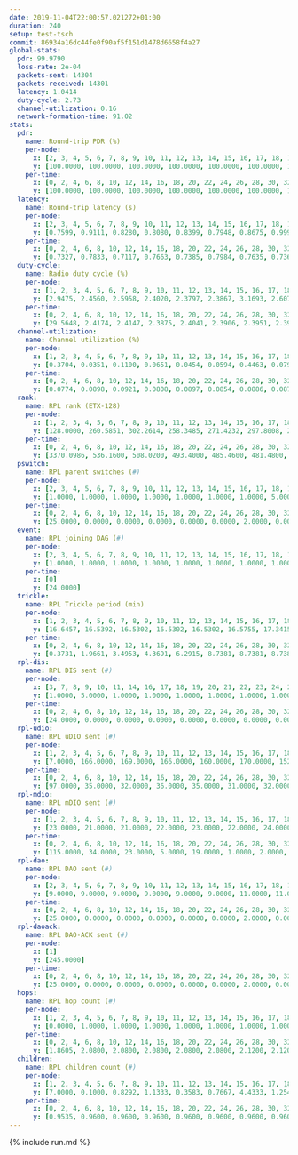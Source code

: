 ```yaml
---
date: 2019-11-04T22:00:57.021272+01:00
duration: 240
setup: test-tsch
commit: 86934a16dc44fe0f90af5f151d1478d6658f4a27
global-stats:
  pdr: 99.9790
  loss-rate: 2e-04
  packets-sent: 14304
  packets-received: 14301
  latency: 1.0414
  duty-cycle: 2.73
  channel-utilization: 0.16
  network-formation-time: 91.02
stats:
  pdr:
    name: Round-trip PDR (%)
    per-node:
      x: [2, 3, 4, 5, 6, 7, 8, 9, 10, 11, 12, 13, 14, 15, 16, 17, 18, 19, 20, 21, 22, 23, 24, 25]
      y: [100.0000, 100.0000, 100.0000, 100.0000, 100.0000, 100.0000, 100.0000, 100.0000, 100.0000, 100.0000, 100.0000, 100.0000, 99.8273, 100.0000, 100.0000, 100.0000, 99.8276, 100.0000, 99.8311, 100.0000, 100.0000, 100.0000, 100.0000, 100.0000]
    per-time:
      x: [0, 2, 4, 6, 8, 10, 12, 14, 16, 18, 20, 22, 24, 26, 28, 30, 32, 34, 36, 38, 40, 42, 44, 46, 48, 50, 52, 54, 56, 58, 60, 62, 64, 66, 68, 70, 72, 74, 76, 78, 80, 82, 84, 86, 88, 90, 92, 94, 96, 98, 100, 102, 104, 106, 108, 110, 112, 114, 116, 118, 120, 122, 124, 126, 128, 130, 132, 134, 136, 138, 140, 142, 144, 146, 148, 150, 152, 154, 156, 158, 160, 162, 164, 166, 168, 170, 172, 174, 176, 178, 180, 182, 184, 186, 188, 190, 192, 194, 196, 198, 200, 202, 204, 206, 208, 210, 212, 214, 216, 218, 220, 222, 224, 226, 228, 230, 232, 234, 236, 238]
      y: [100.0000, 100.0000, 100.0000, 100.0000, 100.0000, 100.0000, 100.0000, 99.1667, 100.0000, 100.0000, 100.0000, 100.0000, 100.0000, 100.0000, 100.0000, 100.0000, 100.0000, 100.0000, 100.0000, 100.0000, 100.0000, 100.0000, 100.0000, 100.0000, 100.0000, 100.0000, 100.0000, 100.0000, 100.0000, 100.0000, 100.0000, 100.0000, 100.0000, 100.0000, 100.0000, 100.0000, 100.0000, 100.0000, 100.0000, 100.0000, 100.0000, 100.0000, 100.0000, 100.0000, 100.0000, 100.0000, 100.0000, 100.0000, 100.0000, 100.0000, 100.0000, 100.0000, 100.0000, 100.0000, 100.0000, 100.0000, 100.0000, 100.0000, 100.0000, 100.0000, 100.0000, 100.0000, 100.0000, 100.0000, 100.0000, 100.0000, 100.0000, 100.0000, 100.0000, 100.0000, 100.0000, 100.0000, 100.0000, 100.0000, 100.0000, 100.0000, 100.0000, 99.1667, 100.0000, 100.0000, 100.0000, 100.0000, 100.0000, 99.1667, 100.0000, 100.0000, 100.0000, 100.0000, 100.0000, 100.0000, 100.0000, 100.0000, 100.0000, 100.0000, 100.0000, 100.0000, 100.0000, 100.0000, 100.0000, 100.0000, 100.0000, 100.0000, 100.0000, 100.0000, 100.0000, 100.0000, 100.0000, 100.0000, 100.0000, 100.0000, 100.0000, 100.0000, 100.0000, 100.0000, 100.0000, 100.0000, 100.0000, 100.0000, 100.0000, 100.0000]
  latency:
    name: Round-trip latency (s)
    per-node:
      x: [2, 3, 4, 5, 6, 7, 8, 9, 10, 11, 12, 13, 14, 15, 16, 17, 18, 19, 20, 21, 22, 23, 24, 25]
      y: [0.7599, 0.9111, 0.8280, 0.8080, 0.8399, 0.7948, 0.8675, 0.9993, 0.9383, 0.9529, 0.9293, 0.9805, 1.0283, 0.9716, 1.0411, 1.0198, 1.1373, 1.2293, 1.1589, 1.2492, 1.3000, 1.4058, 1.3569, 1.4517]
    per-time:
      x: [0, 2, 4, 6, 8, 10, 12, 14, 16, 18, 20, 22, 24, 26, 28, 30, 32, 34, 36, 38, 40, 42, 44, 46, 48, 50, 52, 54, 56, 58, 60, 62, 64, 66, 68, 70, 72, 74, 76, 78, 80, 82, 84, 86, 88, 90, 92, 94, 96, 98, 100, 102, 104, 106, 108, 110, 112, 114, 116, 118, 120, 122, 124, 126, 128, 130, 132, 134, 136, 138, 140, 142, 144, 146, 148, 150, 152, 154, 156, 158, 160, 162, 164, 166, 168, 170, 172, 174, 176, 178, 180, 182, 184, 186, 188, 190, 192, 194, 196, 198, 200, 202, 204, 206, 208, 210, 212, 214, 216, 218, 220, 222, 224, 226, 228, 230, 232, 234, 236, 238]
      y: [0.7327, 0.7833, 0.7117, 0.7663, 0.7385, 0.7984, 0.7635, 0.7369, 0.6394, 0.6599, 0.6048, 0.6965, 0.6170, 0.6104, 0.6513, 0.6299, 0.6012, 0.5761, 0.6128, 0.5911, 0.6491, 0.5653, 0.6040, 0.5693, 0.6482, 0.6454, 0.5931, 0.6444, 0.6332, 0.6225, 0.6152, 0.5865, 0.5866, 0.5915, 0.5484, 0.6213, 0.6952, 0.6590, 0.6105, 0.5932, 0.6154, 0.5866, 0.6035, 0.6361, 0.6834, 0.5953, 0.5814, 0.6752, 0.6710, 0.7335, 0.6992, 0.6510, 0.6520, 0.8311, 0.8756, 0.8322, 0.6757, 0.7117, 0.6202, 1.0316, 1.1908, 0.9162, 0.8912, 0.8055, 0.6812, 1.0304, 1.5063, 1.3804, 1.0899, 0.9827, 0.9496, 1.1045, 1.4836, 1.5087, 1.4504, 1.3007, 1.0675, 1.1096, 1.5257, 1.5178, 1.5275, 1.4906, 1.4970, 1.3970, 1.5476, 1.5961, 1.6068, 1.6010, 1.5868, 1.5602, 1.5693, 1.5483, 1.5502, 1.5341, 1.5377, 1.4556, 1.5237, 1.4978, 1.5632, 1.5281, 1.5475, 1.5982, 1.5235, 1.5183, 1.5444, 1.5132, 1.5504, 1.5779, 1.5331, 1.5686, 1.5618, 1.6011, 1.5542, 1.6142, 1.5661, 1.5731, 1.6517, 1.6327, 1.6299, 1.5471]
  duty-cycle:
    name: Radio duty cycle (%)
    per-node:
      x: [1, 2, 3, 4, 5, 6, 7, 8, 9, 10, 11, 12, 13, 14, 15, 16, 17, 18, 19, 20, 21, 22, 23, 24, 25]
      y: [2.9475, 2.4560, 2.5958, 2.4020, 2.3797, 2.3867, 3.1693, 2.6079, 2.4902, 2.4347, 2.4986, 2.4011, 2.7334, 2.5294, 2.8156, 2.6048, 2.5497, 2.6523, 2.6683, 2.7008, 2.7428, 2.6980, 2.8050, 2.6454, 2.6492]
    per-time:
      x: [0, 2, 4, 6, 8, 10, 12, 14, 16, 18, 20, 22, 24, 26, 28, 30, 32, 34, 36, 38, 40, 42, 44, 46, 48, 50, 52, 54, 56, 58, 60, 62, 64, 66, 68, 70, 72, 74, 76, 78, 80, 82, 84, 86, 88, 90, 92, 94, 96, 98, 100, 102, 104, 106, 108, 110, 112, 114, 116, 118, 120, 122, 124, 126, 128, 130, 132, 134, 136, 138, 140, 142, 144, 146, 148, 150, 152, 154, 156, 158, 160, 162, 164, 166, 168, 170, 172, 174, 176, 178, 180, 182, 184, 186, 188, 190, 192, 194, 196, 198, 200, 202, 204, 206, 208, 210, 212, 214, 216, 218, 220, 222, 224, 226, 228, 230, 232, 234, 236, 238]
      y: [29.5648, 2.4174, 2.4147, 2.3875, 2.4041, 2.3906, 2.3951, 2.3961, 2.4150, 2.3872, 2.3809, 2.3804, 2.3957, 2.3936, 2.4162, 2.3968, 2.3855, 2.3826, 2.3764, 2.3863, 2.3845, 2.3950, 2.3696, 2.3995, 2.3780, 2.4003, 2.3996, 2.3849, 2.3983, 2.3965, 2.3829, 2.3924, 2.3969, 2.3839, 2.3920, 2.3864, 2.3861, 2.3910, 2.3938, 2.3921, 2.3832, 2.3959, 2.3724, 2.3953, 2.3801, 2.3930, 2.3790, 2.3857, 2.3781, 2.3781, 2.4095, 2.3935, 2.3768, 2.3833, 2.3991, 2.3886, 2.4098, 2.3988, 2.3952, 2.3765, 2.3849, 2.3726, 2.3861, 2.3790, 2.3723, 2.3888, 2.3900, 2.3848, 2.3835, 2.3867, 3.2890, 3.1456, 3.0042, 3.0169, 2.3870, 2.3762, 2.3867, 2.3835, 2.3872, 2.3828, 2.3876, 2.3794, 2.3939, 2.3974, 2.3787, 2.4089, 2.3972, 2.3960, 2.3940, 2.3977, 2.3927, 2.3852, 2.3924, 2.3936, 2.3826, 2.3868, 2.3809, 2.3869, 2.3867, 2.3985, 2.3834, 2.3963, 2.3902, 2.3824, 2.3857, 2.3806, 2.3900, 2.3887, 2.3835, 2.3788, 2.3792, 2.3920, 2.3870, 2.3958, 2.3997, 2.3824, 2.3763, 2.4046, 2.3958, 2.3840]
  channel-utilization:
    name: Channel utilization (%)
    per-node:
      x: [1, 2, 3, 4, 5, 6, 7, 8, 9, 10, 11, 12, 13, 14, 15, 16, 17, 18, 19, 20, 21, 22, 23, 24, 25]
      y: [0.3704, 0.0351, 0.1100, 0.0651, 0.0454, 0.0594, 0.4463, 0.0799, 0.0319, 0.0333, 0.0341, 0.0379, 0.1294, 0.0320, 0.1767, 0.0599, 0.0398, 0.0757, 0.0383, 0.0588, 0.0484, 0.0430, 0.0322, 0.0304, 0.0344]
    per-time:
      x: [0, 2, 4, 6, 8, 10, 12, 14, 16, 18, 20, 22, 24, 26, 28, 30, 32, 34, 36, 38, 40, 42, 44, 46, 48, 50, 52, 54, 56, 58, 60, 62, 64, 66, 68, 70, 72, 74, 76, 78, 80, 82, 84, 86, 88, 90, 92, 94, 96, 98, 100, 102, 104, 106, 108, 110, 112, 114, 116, 118, 120, 122, 124, 126, 128, 130, 132, 134, 136, 138, 140, 142, 144, 146, 148, 150, 152, 154, 156, 158, 160, 162, 164, 166, 168, 170, 172, 174, 176, 178, 180, 182, 184, 186, 188, 190, 192, 194, 196, 198, 200, 202, 204, 206, 208, 210, 212, 214, 216, 218, 220, 222, 224, 226, 228, 230, 232, 234, 236, 238]
      y: [0.0774, 0.0898, 0.0921, 0.0808, 0.0897, 0.0854, 0.0886, 0.0875, 0.0944, 0.0826, 0.0810, 0.0789, 0.0870, 0.0831, 0.0950, 0.0891, 0.0778, 0.0788, 0.0769, 0.0808, 0.0838, 0.0854, 0.0730, 0.0861, 0.0801, 0.0855, 0.0862, 0.0808, 0.0893, 0.0879, 0.0811, 0.0810, 0.0864, 0.0793, 0.0814, 0.0816, 0.0827, 0.0841, 0.0867, 0.0834, 0.0803, 0.0852, 0.0733, 0.0848, 0.0773, 0.0843, 0.0790, 0.0811, 0.0777, 0.0765, 0.0902, 0.0826, 0.0772, 0.0796, 0.0894, 0.0822, 0.0930, 0.0859, 0.0829, 0.0770, 0.0807, 0.0760, 0.0817, 0.0779, 0.0758, 0.0829, 0.0823, 0.0787, 0.0785, 0.0820, 0.5182, 0.4252, 0.3657, 0.3917, 0.0803, 0.0748, 0.0822, 0.0782, 0.0820, 0.0798, 0.0813, 0.0782, 0.0854, 0.0876, 0.0772, 0.0911, 0.0869, 0.0848, 0.0868, 0.0859, 0.0847, 0.0817, 0.0837, 0.0846, 0.0804, 0.0799, 0.0777, 0.0829, 0.0823, 0.0885, 0.0796, 0.0855, 0.0831, 0.0772, 0.0796, 0.0793, 0.0836, 0.0839, 0.0815, 0.0785, 0.0792, 0.0841, 0.0814, 0.0872, 0.0884, 0.0814, 0.0772, 0.0922, 0.0866, 0.0808]
  rank:
    name: RPL rank (ETX-128)
    per-node:
      x: [1, 2, 3, 4, 5, 6, 7, 8, 9, 10, 11, 12, 13, 14, 15, 16, 17, 18, 19, 20, 21, 22, 23, 24, 25]
      y: [128.0000, 260.5851, 302.2614, 258.3485, 271.4232, 297.8008, 288.9190, 322.4523, 434.7551, 425.6653, 412.9585, 422.3045, 431.1984, 489.5878, 429.7521, 463.6064, 435.0950, 561.4798, 835.5122, 840.6502, 576.6446, 867.8347, 702.8952, 702.0980, 709.5223]
    per-time:
      x: [0, 2, 4, 6, 8, 10, 12, 14, 16, 18, 20, 22, 24, 26, 28, 30, 32, 34, 36, 38, 40, 42, 44, 46, 48, 50, 52, 54, 56, 58, 60, 62, 64, 66, 68, 70, 72, 74, 76, 78, 80, 82, 84, 86, 88, 90, 92, 94, 96, 98, 100, 102, 104, 106, 108, 110, 112, 114, 116, 118, 120, 122, 124, 126, 128, 130, 132, 134, 136, 138, 140, 142, 144, 146, 148, 150, 152, 154, 156, 158, 160, 162, 164, 166, 168, 170, 172, 174, 176, 178, 180, 182, 184, 186, 188, 190, 192, 194, 196, 198, 200, 202, 204, 206, 208, 210, 212, 214, 216, 218, 220, 222, 224, 226, 228, 230, 232, 234, 236, 238]
      y: [3370.0986, 536.1600, 508.0200, 493.4000, 485.4600, 481.4800, 480.2500, 458.3400, 460.7059, 459.4400, 461.5400, 463.5400, 464.3137, 455.3269, 453.3000, 456.1373, 445.8800, 441.5000, 440.0000, 437.6800, 439.5200, 439.9020, 439.4000, 436.7800, 437.1800, 438.4400, 435.0400, 438.8600, 447.6471, 448.7308, 443.2600, 439.9000, 441.5400, 437.3922, 429.8600, 431.1000, 429.6600, 438.7451, 436.4000, 435.4118, 431.2600, 430.4800, 432.3725, 428.0800, 431.1346, 428.6600, 429.1000, 429.4200, 430.0400, 427.6400, 428.3137, 432.1600, 430.4400, 429.9000, 428.0200, 431.5490, 427.3654, 431.6078, 425.3000, 425.1200, 425.1600, 423.5600, 423.5200, 422.5000, 422.1600, 426.1154, 430.8800, 433.1600, 434.6800, 435.5600, 426.7091, 313.1797, 297.8675, 304.6512, 437.7600, 438.7600, 437.7308, 440.8800, 449.9020, 447.0392, 443.0200, 438.9600, 446.4906, 449.3462, 455.4400, 448.3774, 443.3000, 443.0800, 447.1698, 449.0000, 440.2157, 434.6200, 435.5192, 438.7200, 438.5200, 432.3000, 433.9800, 435.8077, 435.3000, 438.3725, 438.0784, 449.0755, 434.4800, 432.5600, 432.1600, 429.8800, 442.2115, 436.8824, 434.0196, 431.7000, 430.9400, 435.8627, 433.6000, 430.9600, 460.4528, 451.9038, 447.3400, 447.5000, 436.5600, 434.6800]
  pswitch:
    name: RPL parent switches (#)
    per-node:
      x: [2, 3, 4, 5, 6, 7, 8, 9, 10, 11, 12, 13, 14, 15, 16, 17, 18, 19, 20, 21, 22, 23, 24, 25]
      y: [1.0000, 1.0000, 1.0000, 1.0000, 1.0000, 1.0000, 1.0000, 5.0000, 5.0000, 1.0000, 3.0000, 7.0000, 5.0000, 2.0000, 9.0000, 2.0000, 8.0000, 6.0000, 3.0000, 3.0000, 2.0000, 9.0000, 6.0000, 8.0000]
    per-time:
      x: [0, 2, 4, 6, 8, 10, 12, 14, 16, 18, 20, 22, 24, 26, 28, 30, 32, 34, 36, 38, 40, 42, 44, 46, 48, 50, 52, 54, 56, 58, 60, 62, 64, 66, 68, 70, 72, 74, 76, 78, 80, 82, 84, 86, 88, 90, 92, 94, 96, 98, 100, 102, 104, 106, 108, 110, 112, 114, 116, 118, 120, 122, 124, 126, 128, 130, 132, 134, 136, 138, 140, 142, 144, 146, 148, 150, 152, 154, 156, 158, 160, 162, 164, 166, 168, 170, 172, 174, 176, 178, 180, 182, 184, 186, 188, 190, 192, 194, 196, 198, 200, 202, 204, 206, 208, 210, 212, 214, 216, 218, 220, 222, 224, 226, 228, 230]
      y: [25.0000, 0.0000, 0.0000, 0.0000, 0.0000, 0.0000, 2.0000, 0.0000, 1.0000, 0.0000, 0.0000, 0.0000, 1.0000, 2.0000, 0.0000, 1.0000, 0.0000, 0.0000, 0.0000, 0.0000, 0.0000, 1.0000, 0.0000, 0.0000, 0.0000, 0.0000, 0.0000, 0.0000, 1.0000, 2.0000, 0.0000, 0.0000, 0.0000, 1.0000, 0.0000, 0.0000, 0.0000, 1.0000, 0.0000, 1.0000, 0.0000, 0.0000, 1.0000, 0.0000, 2.0000, 0.0000, 0.0000, 0.0000, 0.0000, 0.0000, 1.0000, 0.0000, 0.0000, 0.0000, 0.0000, 1.0000, 2.0000, 1.0000, 0.0000, 0.0000, 0.0000, 0.0000, 0.0000, 0.0000, 0.0000, 2.0000, 0.0000, 0.0000, 0.0000, 0.0000, 0.0000, 1.0000, 3.0000, 1.0000, 0.0000, 0.0000, 2.0000, 0.0000, 1.0000, 1.0000, 0.0000, 0.0000, 3.0000, 2.0000, 0.0000, 3.0000, 0.0000, 0.0000, 3.0000, 2.0000, 1.0000, 0.0000, 2.0000, 0.0000, 0.0000, 0.0000, 0.0000, 2.0000, 0.0000, 1.0000, 1.0000, 3.0000, 0.0000, 0.0000, 0.0000, 0.0000, 2.0000, 1.0000, 1.0000, 0.0000, 0.0000, 1.0000, 0.0000, 0.0000, 3.0000, 2.0000]
  event:
    name: RPL joining DAG (#)
    per-node:
      x: [2, 3, 4, 5, 6, 7, 8, 9, 10, 11, 12, 13, 14, 15, 16, 17, 18, 19, 20, 21, 22, 23, 24, 25]
      y: [1.0000, 1.0000, 1.0000, 1.0000, 1.0000, 1.0000, 1.0000, 1.0000, 1.0000, 1.0000, 1.0000, 1.0000, 1.0000, 1.0000, 1.0000, 1.0000, 1.0000, 1.0000, 1.0000, 1.0000, 1.0000, 1.0000, 1.0000, 1.0000]
    per-time:
      x: [0]
      y: [24.0000]
  trickle:
    name: RPL Trickle period (min)
    per-node:
      x: [1, 2, 3, 4, 5, 6, 7, 8, 9, 10, 11, 12, 13, 14, 15, 16, 17, 18, 19, 20, 21, 22, 23, 24, 25]
      y: [16.6457, 16.5392, 16.5302, 16.5302, 16.5302, 16.5755, 17.3415, 16.5392, 16.4760, 16.5545, 16.5296, 16.5380, 16.5465, 16.5094, 16.4974, 16.5534, 16.5341, 16.5145, 16.5416, 16.5301, 16.5803, 16.5262, 16.5657, 16.6091, 16.5985]
    per-time:
      x: [0, 2, 4, 6, 8, 10, 12, 14, 16, 18, 20, 22, 24, 26, 28, 30, 32, 34, 36, 38, 40, 42, 44, 46, 48, 50, 52, 54, 56, 58, 60, 62, 64, 66, 68, 70, 72, 74, 76, 78, 80, 82, 84, 86, 88, 90, 92, 94, 96, 98, 100, 102, 104, 106, 108, 110, 112, 114, 116, 118, 120, 122, 124, 126, 128, 130, 132, 134, 136, 138, 140, 142, 144, 146, 148, 150, 152, 154, 156, 158, 160, 162, 164, 166, 168, 170, 172, 174, 176, 178, 180, 182, 184, 186, 188, 190, 192, 194, 196, 198, 200, 202, 204, 206, 208, 210, 212, 214, 216, 218, 220, 222, 224, 226, 228, 230, 232, 234, 236, 238]
      y: [0.3731, 1.9661, 3.4953, 4.3691, 6.2915, 8.7381, 8.7381, 8.7381, 9.0808, 17.3015, 17.4763, 17.4763, 17.4763, 17.4763, 17.4763, 17.4763, 17.4763, 17.4763, 17.4763, 17.4763, 17.4763, 17.4763, 17.4763, 17.4763, 17.4763, 17.4763, 17.4763, 17.4763, 17.4763, 17.4763, 17.4763, 17.4763, 17.4763, 17.4763, 17.4763, 17.4763, 17.4763, 17.4763, 17.4763, 17.4763, 17.4763, 17.4763, 17.4763, 17.4763, 17.4763, 17.4763, 17.4763, 17.4763, 17.4763, 17.4763, 17.4763, 17.4763, 17.4763, 17.4763, 17.4763, 17.4763, 17.4763, 17.4763, 17.4763, 17.4763, 17.4763, 17.4763, 17.4763, 17.4763, 17.4763, 17.4763, 17.4763, 17.4763, 17.4763, 17.4763, 17.4763, 17.4763, 17.4763, 17.4763, 17.4763, 17.4763, 17.4763, 17.4763, 17.4763, 17.4763, 17.4763, 17.4763, 17.4763, 17.4763, 17.4763, 17.4763, 17.4763, 17.4763, 17.4763, 17.4763, 17.4763, 17.4763, 17.4763, 17.4763, 17.4763, 17.4763, 17.4763, 17.4763, 17.4763, 17.4763, 17.4763, 17.4763, 17.4763, 17.4763, 17.4763, 17.4763, 17.4763, 17.4763, 17.4763, 17.4763, 17.4763, 17.4763, 17.4763, 17.4763, 17.4763, 17.4763, 17.4763, 17.4763, 17.4763, 17.4763]
  rpl-dis:
    name: RPL DIS sent (#)
    per-node:
      x: [3, 7, 8, 9, 10, 11, 14, 16, 17, 18, 19, 20, 21, 22, 23, 24, 25]
      y: [1.0000, 5.0000, 1.0000, 1.0000, 1.0000, 1.0000, 1.0000, 1.0000, 1.0000, 2.0000, 2.0000, 2.0000, 2.0000, 1.0000, 3.0000, 2.0000, 2.0000]
    per-time:
      x: [0, 2, 4, 6, 8, 10, 12, 14, 16, 18, 20, 22, 24, 26, 28, 30, 32, 34, 36, 38, 40, 42, 44, 46, 48, 50, 52, 54, 56, 58, 60, 62, 64, 66, 68, 70, 72, 74, 76, 78, 80, 82, 84, 86, 88, 90, 92, 94, 96, 98, 100, 102, 104, 106, 108, 110, 112, 114, 116, 118, 120, 122, 124, 126, 128, 130, 132, 134, 136, 138, 140, 142, 144, 146]
      y: [24.0000, 0.0000, 0.0000, 0.0000, 0.0000, 0.0000, 0.0000, 0.0000, 0.0000, 0.0000, 0.0000, 0.0000, 0.0000, 0.0000, 0.0000, 0.0000, 0.0000, 0.0000, 0.0000, 0.0000, 0.0000, 0.0000, 0.0000, 0.0000, 0.0000, 0.0000, 0.0000, 0.0000, 0.0000, 0.0000, 0.0000, 0.0000, 0.0000, 0.0000, 0.0000, 0.0000, 0.0000, 0.0000, 0.0000, 0.0000, 0.0000, 0.0000, 0.0000, 0.0000, 0.0000, 0.0000, 0.0000, 0.0000, 0.0000, 0.0000, 0.0000, 0.0000, 0.0000, 0.0000, 0.0000, 0.0000, 0.0000, 0.0000, 0.0000, 0.0000, 0.0000, 0.0000, 0.0000, 0.0000, 0.0000, 0.0000, 0.0000, 0.0000, 0.0000, 0.0000, 0.0000, 2.0000, 2.0000, 1.0000]
  rpl-udio:
    name: RPL uDIO sent (#)
    per-node:
      x: [1, 2, 3, 4, 5, 6, 7, 8, 9, 10, 11, 12, 13, 14, 15, 16, 17, 18, 19, 20, 21, 22, 23, 24, 25]
      y: [7.0000, 166.0000, 169.0000, 166.0000, 160.0000, 170.0000, 152.0000, 168.0000, 168.0000, 164.0000, 166.0000, 170.0000, 159.0000, 163.0000, 159.0000, 166.0000, 162.0000, 155.0000, 166.0000, 167.0000, 171.0000, 165.0000, 162.0000, 160.0000, 167.0000]
    per-time:
      x: [0, 2, 4, 6, 8, 10, 12, 14, 16, 18, 20, 22, 24, 26, 28, 30, 32, 34, 36, 38, 40, 42, 44, 46, 48, 50, 52, 54, 56, 58, 60, 62, 64, 66, 68, 70, 72, 74, 76, 78, 80, 82, 84, 86, 88, 90, 92, 94, 96, 98, 100, 102, 104, 106, 108, 110, 112, 114, 116, 118, 120, 122, 124, 126, 128, 130, 132, 134, 136, 138, 140, 142, 144, 146, 148, 150, 152, 154, 156, 158, 160, 162, 164, 166, 168, 170, 172, 174, 176, 178, 180, 182, 184, 186, 188, 190, 192, 194, 196, 198, 200, 202, 204, 206, 208, 210, 212, 214, 216, 218, 220, 222, 224, 226, 228, 230, 232, 234, 236, 238, 240]
      y: [97.0000, 35.0000, 32.0000, 36.0000, 35.0000, 31.0000, 32.0000, 34.0000, 34.0000, 34.0000, 30.0000, 29.0000, 27.0000, 33.0000, 35.0000, 32.0000, 29.0000, 32.0000, 31.0000, 35.0000, 33.0000, 31.0000, 31.0000, 32.0000, 32.0000, 36.0000, 33.0000, 34.0000, 31.0000, 33.0000, 29.0000, 34.0000, 32.0000, 32.0000, 30.0000, 35.0000, 32.0000, 32.0000, 32.0000, 36.0000, 32.0000, 34.0000, 26.0000, 34.0000, 33.0000, 30.0000, 34.0000, 29.0000, 32.0000, 33.0000, 28.0000, 31.0000, 33.0000, 34.0000, 32.0000, 33.0000, 34.0000, 32.0000, 38.0000, 26.0000, 33.0000, 29.0000, 34.0000, 38.0000, 29.0000, 31.0000, 31.0000, 33.0000, 37.0000, 31.0000, 33.0000, 41.0000, 34.0000, 32.0000, 31.0000, 33.0000, 31.0000, 34.0000, 28.0000, 32.0000, 30.0000, 31.0000, 38.0000, 37.0000, 29.0000, 34.0000, 30.0000, 35.0000, 32.0000, 32.0000, 30.0000, 30.0000, 34.0000, 38.0000, 32.0000, 31.0000, 32.0000, 27.0000, 35.0000, 33.0000, 31.0000, 35.0000, 28.0000, 30.0000, 33.0000, 32.0000, 36.0000, 30.0000, 34.0000, 30.0000, 27.0000, 31.0000, 36.0000, 32.0000, 39.0000, 31.0000, 29.0000, 30.0000, 31.0000, 37.0000, 0.0000]
  rpl-mdio:
    name: RPL mDIO sent (#)
    per-node:
      x: [1, 2, 3, 4, 5, 6, 7, 8, 9, 10, 11, 12, 13, 14, 15, 16, 17, 18, 19, 20, 21, 22, 23, 24, 25]
      y: [23.0000, 21.0000, 21.0000, 22.0000, 23.0000, 22.0000, 24.0000, 21.0000, 20.0000, 21.0000, 20.0000, 22.0000, 22.0000, 20.0000, 21.0000, 22.0000, 21.0000, 24.0000, 21.0000, 20.0000, 21.0000, 20.0000, 20.0000, 20.0000, 21.0000]
    per-time:
      x: [0, 2, 4, 6, 8, 10, 12, 14, 16, 18, 20, 22, 24, 26, 28, 30, 32, 34, 36, 38, 40, 42, 44, 46, 48, 50, 52, 54, 56, 58, 60, 62, 64, 66, 68, 70, 72, 74, 76, 78, 80, 82, 84, 86, 88, 90, 92, 94, 96, 98, 100, 102, 104, 106, 108, 110, 112, 114, 116, 118, 120, 122, 124, 126, 128, 130, 132, 134, 136, 138, 140, 142, 144, 146, 148, 150, 152, 154, 156, 158, 160, 162, 164, 166, 168, 170, 172, 174, 176, 178, 180, 182, 184, 186, 188, 190, 192, 194, 196, 198, 200, 202, 204, 206, 208, 210, 212, 214, 216, 218, 220, 222, 224, 226, 228, 230, 232, 234, 236, 238]
      y: [115.0000, 34.0000, 23.0000, 5.0000, 19.0000, 1.0000, 2.0000, 7.0000, 15.0000, 1.0000, 0.0000, 0.0000, 0.0000, 4.0000, 7.0000, 2.0000, 9.0000, 3.0000, 0.0000, 0.0000, 0.0000, 0.0000, 4.0000, 5.0000, 5.0000, 7.0000, 4.0000, 0.0000, 0.0000, 0.0000, 2.0000, 5.0000, 7.0000, 6.0000, 5.0000, 0.0000, 0.0000, 0.0000, 0.0000, 4.0000, 7.0000, 2.0000, 6.0000, 5.0000, 1.0000, 0.0000, 0.0000, 0.0000, 2.0000, 7.0000, 9.0000, 5.0000, 2.0000, 0.0000, 0.0000, 0.0000, 0.0000, 7.0000, 5.0000, 5.0000, 8.0000, 0.0000, 0.0000, 0.0000, 0.0000, 2.0000, 7.0000, 5.0000, 6.0000, 5.0000, 0.0000, 1.0000, 0.0000, 0.0000, 6.0000, 5.0000, 5.0000, 5.0000, 2.0000, 1.0000, 1.0000, 0.0000, 0.0000, 5.0000, 9.0000, 4.0000, 4.0000, 3.0000, 0.0000, 0.0000, 0.0000, 0.0000, 6.0000, 6.0000, 3.0000, 8.0000, 2.0000, 0.0000, 0.0000, 0.0000, 0.0000, 4.0000, 6.0000, 8.0000, 6.0000, 0.0000, 1.0000, 0.0000, 0.0000, 5.0000, 4.0000, 6.0000, 6.0000, 3.0000, 0.0000, 1.0000, 0.0000, 0.0000, 6.0000, 4.0000]
  rpl-dao:
    name: RPL DAO sent (#)
    per-node:
      x: [2, 3, 4, 5, 6, 7, 8, 9, 10, 11, 12, 13, 14, 15, 16, 17, 18, 19, 20, 21, 22, 23, 24, 25]
      y: [9.0000, 9.0000, 9.0000, 9.0000, 9.0000, 9.0000, 11.0000, 11.0000, 11.0000, 9.0000, 10.0000, 12.0000, 11.0000, 9.0000, 15.0000, 9.0000, 12.0000, 11.0000, 10.0000, 10.0000, 9.0000, 11.0000, 11.0000, 12.0000]
    per-time:
      x: [0, 2, 4, 6, 8, 10, 12, 14, 16, 18, 20, 22, 24, 26, 28, 30, 32, 34, 36, 38, 40, 42, 44, 46, 48, 50, 52, 54, 56, 58, 60, 62, 64, 66, 68, 70, 72, 74, 76, 78, 80, 82, 84, 86, 88, 90, 92, 94, 96, 98, 100, 102, 104, 106, 108, 110, 112, 114, 116, 118, 120, 122, 124, 126, 128, 130, 132, 134, 136, 138, 140, 142, 144, 146, 148, 150, 152, 154, 156, 158, 160, 162, 164, 166, 168, 170, 172, 174, 176, 178, 180, 182, 184, 186, 188, 190, 192, 194, 196, 198, 200, 202, 204, 206, 208, 210, 212, 214, 216, 218, 220, 222, 224, 226, 228, 230, 232, 234]
      y: [25.0000, 0.0000, 0.0000, 0.0000, 0.0000, 0.0000, 2.0000, 0.0000, 1.0000, 0.0000, 0.0000, 0.0000, 1.0000, 2.0000, 17.0000, 2.0000, 0.0000, 0.0000, 0.0000, 0.0000, 0.0000, 2.0000, 1.0000, 0.0000, 0.0000, 0.0000, 0.0000, 3.0000, 15.0000, 7.0000, 0.0000, 0.0000, 0.0000, 1.0000, 0.0000, 1.0000, 1.0000, 1.0000, 0.0000, 1.0000, 0.0000, 0.0000, 10.0000, 10.0000, 2.0000, 0.0000, 0.0000, 0.0000, 0.0000, 1.0000, 2.0000, 0.0000, 0.0000, 0.0000, 1.0000, 1.0000, 8.0000, 9.0000, 3.0000, 0.0000, 0.0000, 0.0000, 0.0000, 1.0000, 0.0000, 3.0000, 0.0000, 0.0000, 1.0000, 1.0000, 6.0000, 10.0000, 5.0000, 1.0000, 0.0000, 0.0000, 2.0000, 0.0000, 1.0000, 3.0000, 0.0000, 0.0000, 4.0000, 2.0000, 0.0000, 15.0000, 3.0000, 0.0000, 3.0000, 2.0000, 1.0000, 0.0000, 2.0000, 2.0000, 0.0000, 0.0000, 1.0000, 2.0000, 0.0000, 10.0000, 5.0000, 2.0000, 0.0000, 1.0000, 0.0000, 0.0000, 4.0000, 2.0000, 1.0000, 0.0000, 0.0000, 3.0000, 0.0000, 7.0000, 9.0000, 2.0000, 0.0000, 1.0000]
  rpl-daoack:
    name: RPL DAO-ACK sent (#)
    per-node:
      x: [1]
      y: [245.0000]
    per-time:
      x: [0, 2, 4, 6, 8, 10, 12, 14, 16, 18, 20, 22, 24, 26, 28, 30, 32, 34, 36, 38, 40, 42, 44, 46, 48, 50, 52, 54, 56, 58, 60, 62, 64, 66, 68, 70, 72, 74, 76, 78, 80, 82, 84, 86, 88, 90, 92, 94, 96, 98, 100, 102, 104, 106, 108, 110, 112, 114, 116, 118, 120, 122, 124, 126, 128, 130, 132, 134, 136, 138, 140, 142, 144, 146, 148, 150, 152, 154, 156, 158, 160, 162, 164, 166, 168, 170, 172, 174, 176, 178, 180, 182, 184, 186, 188, 190, 192, 194, 196, 198, 200, 202, 204, 206, 208, 210, 212, 214, 216, 218, 220, 222, 224, 226, 228, 230, 232, 234]
      y: [25.0000, 0.0000, 0.0000, 0.0000, 0.0000, 0.0000, 2.0000, 0.0000, 1.0000, 0.0000, 0.0000, 0.0000, 1.0000, 2.0000, 17.0000, 2.0000, 0.0000, 0.0000, 0.0000, 0.0000, 0.0000, 2.0000, 1.0000, 0.0000, 0.0000, 0.0000, 0.0000, 3.0000, 14.0000, 7.0000, 0.0000, 0.0000, 0.0000, 1.0000, 0.0000, 1.0000, 1.0000, 1.0000, 0.0000, 1.0000, 0.0000, 0.0000, 10.0000, 10.0000, 2.0000, 0.0000, 0.0000, 0.0000, 0.0000, 1.0000, 2.0000, 0.0000, 0.0000, 0.0000, 1.0000, 1.0000, 8.0000, 9.0000, 3.0000, 0.0000, 0.0000, 0.0000, 0.0000, 1.0000, 0.0000, 3.0000, 0.0000, 0.0000, 1.0000, 1.0000, 6.0000, 10.0000, 5.0000, 1.0000, 0.0000, 0.0000, 2.0000, 0.0000, 1.0000, 3.0000, 0.0000, 0.0000, 4.0000, 2.0000, 0.0000, 14.0000, 3.0000, 0.0000, 3.0000, 2.0000, 1.0000, 0.0000, 2.0000, 2.0000, 0.0000, 0.0000, 1.0000, 2.0000, 0.0000, 10.0000, 5.0000, 2.0000, 0.0000, 1.0000, 0.0000, 0.0000, 4.0000, 2.0000, 1.0000, 0.0000, 0.0000, 3.0000, 0.0000, 7.0000, 8.0000, 2.0000, 0.0000, 1.0000]
  hops:
    name: RPL hop count (#)
    per-node:
      x: [1, 2, 3, 4, 5, 6, 7, 8, 9, 10, 11, 12, 13, 14, 15, 16, 17, 18, 19, 20, 21, 22, 23, 24, 25]
      y: [0.0000, 1.0000, 1.0000, 1.0000, 1.0000, 1.0000, 1.0000, 1.0000, 2.0000, 2.0000, 2.0000, 2.0000, 2.0000, 2.1250, 2.0000, 2.0000, 2.0000, 3.0000, 3.0000, 3.0000, 3.0000, 3.0000, 4.0000, 4.0000, 4.0000]
    per-time:
      x: [0, 2, 4, 6, 8, 10, 12, 14, 16, 18, 20, 22, 24, 26, 28, 30, 32, 34, 36, 38, 40, 42, 44, 46, 48, 50, 52, 54, 56, 58, 60, 62, 64, 66, 68, 70, 72, 74, 76, 78, 80, 82, 84, 86, 88, 90, 92, 94, 96, 98, 100, 102, 104, 106, 108, 110, 112, 114, 116, 118, 120, 122, 124, 126, 128, 130, 132, 134, 136, 138, 140, 142, 144, 146, 148, 150, 152, 154, 156, 158, 160, 162, 164, 166, 168, 170, 172, 174, 176, 178, 180, 182, 184, 186, 188, 190, 192, 194, 196, 198, 200, 202, 204, 206, 208, 210, 212, 214, 216, 218, 220, 222, 224, 226, 228, 230, 232, 234, 236, 238]
      y: [1.8605, 2.0800, 2.0800, 2.0800, 2.0800, 2.0800, 2.1200, 2.1200, 2.1200, 2.1200, 2.1200, 2.1200, 2.1200, 2.1200, 2.1200, 2.1000, 2.0800, 2.0800, 2.0800, 2.0800, 2.0800, 2.0800, 2.0800, 2.0800, 2.0800, 2.0800, 2.0800, 2.0800, 2.0800, 2.0800, 2.0800, 2.0800, 2.0800, 2.0800, 2.1200, 2.1200, 2.1200, 2.1200, 2.1200, 2.1000, 2.0800, 2.0800, 2.0800, 2.0800, 2.0800, 2.0800, 2.0800, 2.0800, 2.0800, 2.0800, 2.0800, 2.0800, 2.0800, 2.0800, 2.0800, 2.0800, 2.0800, 2.0800, 2.0800, 2.0800, 2.0800, 2.0800, 2.0800, 2.0800, 2.0800, 2.0800, 2.0800, 2.0800, 2.0800, 2.0800, 2.0800, 2.0800, 2.0800, 2.0800, 2.0800, 2.0800, 2.0800, 2.0800, 2.0800, 2.0800, 2.0800, 2.0800, 2.0800, 2.0800, 2.0800, 2.0800, 2.0800, 2.0800, 2.0800, 2.0800, 2.0800, 2.0800, 2.0800, 2.0800, 2.0800, 2.0800, 2.0800, 2.0800, 2.0800, 2.0800, 2.0800, 2.0800, 2.0800, 2.0800, 2.0800, 2.0800, 2.0800, 2.0800, 2.0800, 2.0800, 2.0800, 2.0800, 2.0800, 2.0800, 2.0800, 2.0800, 2.0800, 2.0800, 2.0800, 2.0800]
  children:
    name: RPL children count (#)
    per-node:
      x: [1, 2, 3, 4, 5, 6, 7, 8, 9, 10, 11, 12, 13, 14, 15, 16, 17, 18, 19, 20, 21, 22, 23, 24, 25]
      y: [7.0000, 0.1000, 0.8292, 1.1333, 0.3583, 0.7667, 4.4333, 1.2542, 0.0000, 0.0000, 0.0000, 0.0583, 1.7792, 0.0000, 2.5167, 0.6625, 0.0917, 1.3333, 0.1088, 0.8285, 0.4477, 0.2762, 0.0000, 0.0000, 0.0000]
    per-time:
      x: [0, 2, 4, 6, 8, 10, 12, 14, 16, 18, 20, 22, 24, 26, 28, 30, 32, 34, 36, 38, 40, 42, 44, 46, 48, 50, 52, 54, 56, 58, 60, 62, 64, 66, 68, 70, 72, 74, 76, 78, 80, 82, 84, 86, 88, 90, 92, 94, 96, 98, 100, 102, 104, 106, 108, 110, 112, 114, 116, 118, 120, 122, 124, 126, 128, 130, 132, 134, 136, 138, 140, 142, 144, 146, 148, 150, 152, 154, 156, 158, 160, 162, 164, 166, 168, 170, 172, 174, 176, 178, 180, 182, 184, 186, 188, 190, 192, 194, 196, 198, 200, 202, 204, 206, 208, 210, 212, 214, 216, 218, 220, 222, 224, 226, 228, 230, 232, 234, 236, 238]
      y: [0.9535, 0.9600, 0.9600, 0.9600, 0.9600, 0.9600, 0.9600, 0.9600, 0.9600, 0.9600, 0.9600, 0.9600, 0.9600, 0.9600, 0.9600, 0.9600, 0.9600, 0.9600, 0.9600, 0.9600, 0.9600, 0.9600, 0.9600, 0.9600, 0.9600, 0.9600, 0.9600, 0.9600, 0.9600, 0.9600, 0.9600, 0.9600, 0.9600, 0.9600, 0.9600, 0.9600, 0.9600, 0.9600, 0.9600, 0.9600, 0.9600, 0.9600, 0.9600, 0.9600, 0.9600, 0.9600, 0.9600, 0.9600, 0.9600, 0.9600, 0.9600, 0.9600, 0.9600, 0.9600, 0.9600, 0.9600, 0.9600, 0.9600, 0.9600, 0.9600, 0.9600, 0.9600, 0.9600, 0.9600, 0.9600, 0.9600, 0.9600, 0.9600, 0.9600, 0.9600, 0.9600, 0.9600, 0.9600, 0.9600, 0.9600, 0.9600, 0.9600, 0.9600, 0.9600, 0.9600, 0.9600, 0.9600, 0.9600, 0.9600, 0.9600, 0.9600, 0.9600, 0.9600, 0.9600, 0.9600, 0.9600, 0.9600, 0.9600, 0.9600, 0.9600, 0.9600, 0.9600, 0.9600, 0.9600, 0.9600, 0.9600, 0.9600, 0.9600, 0.9600, 0.9600, 0.9600, 0.9600, 0.9600, 0.9600, 0.9600, 0.9600, 0.9600, 0.9600, 0.9600, 0.9600, 0.9600, 0.9600, 0.9600, 0.9600, 0.9600]
---
```


{% include run.md %}
